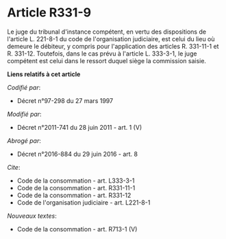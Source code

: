 # Article R331-9

Le juge du tribunal d'instance compétent, en vertu des dispositions de l'article L. 221-8-1 du code de l'organisation
judiciaire, est celui du lieu où demeure le débiteur, y compris pour l'application des articles R. 331-11-1 et R. 331-12.
Toutefois, dans le cas prévu à l'article L. 333-3-1, le juge compétent est celui dans le ressort duquel siège la commission
saisie.

**Liens relatifs à cet article**

_Codifié par_:

  - Décret n°97-298 du 27 mars 1997

_Modifié par_:

  - Décret n°2011-741 du 28 juin 2011 - art. 1 (V)

_Abrogé par_:

  - Décret n°2016-884 du 29 juin 2016 - art. 8

_Cite_:

  - Code de la consommation - art. L333-3-1
  - Code de la consommation - art. R331-11-1
  - Code de la consommation - art. R331-12
  - Code de l'organisation judiciaire - art. L221-8-1

_Nouveaux textes_:

  - Code de la consommation - art. R713-1 (V)

